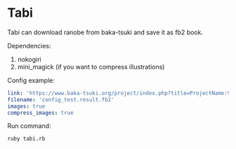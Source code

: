 # Tabi
Tabi can download ranobe from baka-tsuki and save it as fb2 book.

Dependencies: 
1. nokogiri
2. mini_magick (if you want to compress illustrations)

Config example:
```yaml
link: 'https://www.baka-tsuki.org/project/index.php?title=ProjectName:VolumeN'
filename: 'config_test.result.fb2'
images: true
compress_images: true
```

Run command:
```bash
ruby tabi.rb
```
